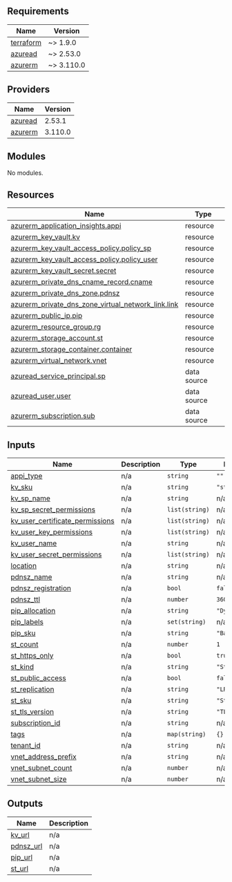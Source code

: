 ## Requirements

| Name | Version |
|------|---------|
| <a name="requirement_terraform"></a> [terraform](#requirement\_terraform) | ~> 1.9.0 |
| <a name="requirement_azuread"></a> [azuread](#requirement\_azuread) | ~> 2.53.0 |
| <a name="requirement_azurerm"></a> [azurerm](#requirement\_azurerm) | ~> 3.110.0 |

## Providers

| Name | Version |
|------|---------|
| <a name="provider_azuread"></a> [azuread](#provider\_azuread) | 2.53.1 |
| <a name="provider_azurerm"></a> [azurerm](#provider\_azurerm) | 3.110.0 |

## Modules

No modules.

## Resources

| Name | Type |
|------|------|
| [azurerm_application_insights.appi](https://registry.terraform.io/providers/hashicorp/azurerm/latest/docs/resources/application_insights) | resource |
| [azurerm_key_vault.kv](https://registry.terraform.io/providers/hashicorp/azurerm/latest/docs/resources/key_vault) | resource |
| [azurerm_key_vault_access_policy.policy_sp](https://registry.terraform.io/providers/hashicorp/azurerm/latest/docs/resources/key_vault_access_policy) | resource |
| [azurerm_key_vault_access_policy.policy_user](https://registry.terraform.io/providers/hashicorp/azurerm/latest/docs/resources/key_vault_access_policy) | resource |
| [azurerm_key_vault_secret.secret](https://registry.terraform.io/providers/hashicorp/azurerm/latest/docs/resources/key_vault_secret) | resource |
| [azurerm_private_dns_cname_record.cname](https://registry.terraform.io/providers/hashicorp/azurerm/latest/docs/resources/private_dns_cname_record) | resource |
| [azurerm_private_dns_zone.pdnsz](https://registry.terraform.io/providers/hashicorp/azurerm/latest/docs/resources/private_dns_zone) | resource |
| [azurerm_private_dns_zone_virtual_network_link.link](https://registry.terraform.io/providers/hashicorp/azurerm/latest/docs/resources/private_dns_zone_virtual_network_link) | resource |
| [azurerm_public_ip.pip](https://registry.terraform.io/providers/hashicorp/azurerm/latest/docs/resources/public_ip) | resource |
| [azurerm_resource_group.rg](https://registry.terraform.io/providers/hashicorp/azurerm/latest/docs/resources/resource_group) | resource |
| [azurerm_storage_account.st](https://registry.terraform.io/providers/hashicorp/azurerm/latest/docs/resources/storage_account) | resource |
| [azurerm_storage_container.container](https://registry.terraform.io/providers/hashicorp/azurerm/latest/docs/resources/storage_container) | resource |
| [azurerm_virtual_network.vnet](https://registry.terraform.io/providers/hashicorp/azurerm/latest/docs/resources/virtual_network) | resource |
| [azuread_service_principal.sp](https://registry.terraform.io/providers/hashicorp/azuread/latest/docs/data-sources/service_principal) | data source |
| [azuread_user.user](https://registry.terraform.io/providers/hashicorp/azuread/latest/docs/data-sources/user) | data source |
| [azurerm_subscription.sub](https://registry.terraform.io/providers/hashicorp/azurerm/latest/docs/data-sources/subscription) | data source |

## Inputs

| Name | Description | Type | Default | Required |
|------|-------------|------|---------|:--------:|
| <a name="input_appi_type"></a> [appi\_type](#input\_appi\_type) | n/a | `string` | `""` | no |
| <a name="input_kv_sku"></a> [kv\_sku](#input\_kv\_sku) | n/a | `string` | `"standard"` | no |
| <a name="input_kv_sp_name"></a> [kv\_sp\_name](#input\_kv\_sp\_name) | n/a | `string` | n/a | yes |
| <a name="input_kv_sp_secret_permissions"></a> [kv\_sp\_secret\_permissions](#input\_kv\_sp\_secret\_permissions) | n/a | `list(string)` | n/a | yes |
| <a name="input_kv_user_certificate_permissions"></a> [kv\_user\_certificate\_permissions](#input\_kv\_user\_certificate\_permissions) | n/a | `list(string)` | n/a | yes |
| <a name="input_kv_user_key_permissions"></a> [kv\_user\_key\_permissions](#input\_kv\_user\_key\_permissions) | n/a | `list(string)` | n/a | yes |
| <a name="input_kv_user_name"></a> [kv\_user\_name](#input\_kv\_user\_name) | n/a | `string` | n/a | yes |
| <a name="input_kv_user_secret_permissions"></a> [kv\_user\_secret\_permissions](#input\_kv\_user\_secret\_permissions) | n/a | `list(string)` | n/a | yes |
| <a name="input_location"></a> [location](#input\_location) | n/a | `string` | n/a | yes |
| <a name="input_pdnsz_name"></a> [pdnsz\_name](#input\_pdnsz\_name) | n/a | `string` | n/a | yes |
| <a name="input_pdnsz_registration"></a> [pdnsz\_registration](#input\_pdnsz\_registration) | n/a | `bool` | `false` | no |
| <a name="input_pdnsz_ttl"></a> [pdnsz\_ttl](#input\_pdnsz\_ttl) | n/a | `number` | `3600` | no |
| <a name="input_pip_allocation"></a> [pip\_allocation](#input\_pip\_allocation) | n/a | `string` | `"Dynamic"` | no |
| <a name="input_pip_labels"></a> [pip\_labels](#input\_pip\_labels) | n/a | `set(string)` | n/a | yes |
| <a name="input_pip_sku"></a> [pip\_sku](#input\_pip\_sku) | n/a | `string` | `"Basic"` | no |
| <a name="input_st_count"></a> [st\_count](#input\_st\_count) | n/a | `number` | `1` | no |
| <a name="input_st_https_only"></a> [st\_https\_only](#input\_st\_https\_only) | n/a | `bool` | `true` | no |
| <a name="input_st_kind"></a> [st\_kind](#input\_st\_kind) | n/a | `string` | `"StorageV2"` | no |
| <a name="input_st_public_access"></a> [st\_public\_access](#input\_st\_public\_access) | n/a | `bool` | `false` | no |
| <a name="input_st_replication"></a> [st\_replication](#input\_st\_replication) | n/a | `string` | `"LRS"` | no |
| <a name="input_st_sku"></a> [st\_sku](#input\_st\_sku) | n/a | `string` | `"Standard"` | no |
| <a name="input_st_tls_version"></a> [st\_tls\_version](#input\_st\_tls\_version) | n/a | `string` | `"TLS1_2"` | no |
| <a name="input_subscription_id"></a> [subscription\_id](#input\_subscription\_id) | n/a | `string` | n/a | yes |
| <a name="input_tags"></a> [tags](#input\_tags) | n/a | `map(string)` | `{}` | no |
| <a name="input_tenant_id"></a> [tenant\_id](#input\_tenant\_id) | n/a | `string` | n/a | yes |
| <a name="input_vnet_address_prefix"></a> [vnet\_address\_prefix](#input\_vnet\_address\_prefix) | n/a | `string` | n/a | yes |
| <a name="input_vnet_subnet_count"></a> [vnet\_subnet\_count](#input\_vnet\_subnet\_count) | n/a | `number` | n/a | yes |
| <a name="input_vnet_subnet_size"></a> [vnet\_subnet\_size](#input\_vnet\_subnet\_size) | n/a | `number` | n/a | yes |

## Outputs

| Name | Description |
|------|-------------|
| <a name="output_kv_url"></a> [kv\_url](#output\_kv\_url) | n/a |
| <a name="output_pdnsz_url"></a> [pdnsz\_url](#output\_pdnsz\_url) | n/a |
| <a name="output_pip_url"></a> [pip\_url](#output\_pip\_url) | n/a |
| <a name="output_st_url"></a> [st\_url](#output\_st\_url) | n/a |
